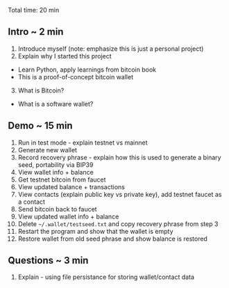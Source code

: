 Total time: 20 min

## Intro ~ 2 min

1. Introduce myself (note: emphasize this is just a personal project)
2. Explain why I started this project
  - Learn Python, apply learnings from bitcoin book
  - This is a proof-of-concept bitcoin wallet
3. What is Bitcoin?
  - What is a software wallet?

## Demo ~ 15 min 

1. Run in test mode - explain testnet vs mainnet
2. Generate new wallet
3. Record recovery phrase - explain how this is used to generate a binary seed, portability via BIP39
4. View wallet info + balance
5. Get testnet bitcoin from faucet
6. View updated balance + transactions
7. View contacts (explain public key vs private key), add testnet faucet as a contact
8. Send bitcoin back to faucet
9. View updated wallet info + balance
10. Delete `~/.wallet/testseed.txt` and copy recovery phrase from step 3
11. Restart the program and show that the wallet is empty
12. Restore wallet from old seed phrase and show balance is restored

## Questions ~ 3 min
1. Explain - using file persistance for storing wallet/contact data
